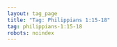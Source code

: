 ```yaml
---
layout: tag_page
title: "Tag: Philippians 1:15-18"
tag: philippians-1:15-18
robots: noindex
---
```

